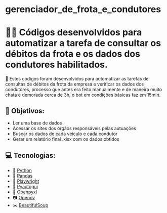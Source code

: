 # gerenciador_de_frota_e_condutores

<h1>
  👨‍💻 Códigos desenvolvidos para automatizar a tarefa de consultar os débitos da
  frota e os dados dos condutores habilitados.
</h1>

<p>
  📜 Estes códigos foram desenvolvidos para automatizar as tarefas de consultas
  de débitos da frota da empresa e verificar os dados dos condutores, processo
  que antes era feito manualmente e de maneira muito chata e demorada cerca de
  3h, o bot em condições básicas faz em 15min.
</p>

<h2>🎯 Objetivos:</h2>
<ul>
  <li>Ler uma base de dados</li>
  <li>Acessar os sites dos órgãos responsáveis pelas autuações</li>
  <li>Buscar os dados de cada veículo e cada condutor</li>
  <li>Gerar um relatório final .xlsx com os dados obtidos</li>
</ul>

<h2>💻 Tecnologias:</h2>
<ul>
  <li>🐍 <a href="https://www.python.org/" target="_blank">Python</a></li>
  <li>🐼 <a href="https://pandas.pydata.org/" target="_blank">Pandas</a></li>
  <li>
    🤖
    <a href="https://github.com/microsoft/playwright-python" target="_blank"
      >Playwright</a
    >
  </li>
  <li>
    🤖
    <a href="https://pyautogui.readthedocs.io/en/latest/" target="_blank"
      >Pyautogui</a
    >
  </li>
  <li>
    📜
    <a href="https://openpyxl.readthedocs.io/en/stable/" target="_blank"
      >Openpyxl</a
    >
  </li>
  <li>📷 <a href="https://docs.opencv.org/4.x/" target="_blank">Opencv</a></li>
  <li>
    ✂️
    <a
      href="https://www.crummy.com/software/BeautifulSoup/bs4/doc/"
      target="_blank"
      >BeautifulSoup</a
    >
  </li>
</ul>
